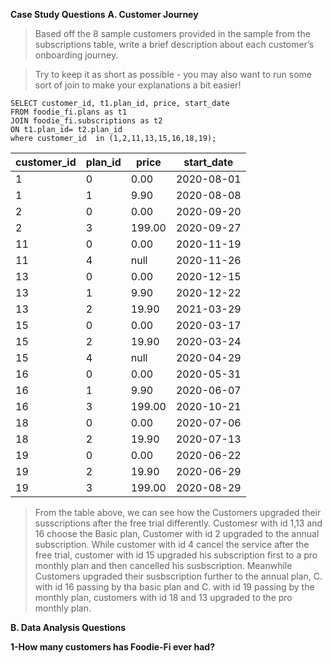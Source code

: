 **Case Study Questions**
**A. Customer Journey**
>Based off the 8 sample customers provided in the sample from the subscriptions table, write a brief description about each customer’s onboarding journey.

>Try to keep it as short as possible - you may also want to run some sort of join to make your explanations a bit easier!
````
SELECT customer_id, t1.plan_id, price, start_date
FROM foodie_fi.plans as t1
JOIN foodie_fi.subscriptions as t2
ON t1.plan_id= t2.plan_id
where customer_id  in (1,2,11,13,15,16,18,19);
````


| customer_id | plan_id   | price     | start_date  |
| ----------- | --------  | --------  | --------    |
|          1  |         0 |      0.00 | 2020-08-01  |
|          1  |         1 |      9.90 | 2020-08-08  |
|          2  |         0 |      0.00 | 2020-09-20  |
|          2  |         3 |    199.00 | 2020-09-27  |
|         11  |         0 |      0.00 | 2020-11-19  |
|         11  |         4 |      null | 2020-11-26  |
|         13  |         0 |      0.00 | 2020-12-15  |
|         13  |         1 |      9.90 | 2020-12-22  |
|         13  |         2 |     19.90 | 2021-03-29  |
|         15  |         0 |      0.00 | 2020-03-17  |
|         15  |         2 |     19.90 | 2020-03-24  |
|         15  |         4 |      null | 2020-04-29  |
|         16  |         0 |      0.00 | 2020-05-31  |
|         16  |         1 |      9.90 | 2020-06-07  |
|         16  |         3 |    199.00 | 2020-10-21  |
|         18  |         0 |      0.00 | 2020-07-06  |
|         18  |         2 |     19.90 | 2020-07-13  |
|         19  |         0 |      0.00 | 2020-06-22  |
|         19  |         2 |     19.90 | 2020-06-29  |
|         19  |         3 |    199.00 | 2020-08-29  | 

>From the table above, we can see how the Customers upgraded their susscriptions after the free trial differently.  Customesr with id 1,13 and 16 choose the Basic plan,  Customer with id 2 upgraded to the annual subscription. While customer with id 4 cancel the service after the free trial, customer with id 15 upgraded his subscription first to a pro monthly plan and then cancelled his susbscription. Meanwhile Customers upgraded their susbscription further to the annual plan, C. with id 16 passing by tha basic plan and C.  with id 19 passing by the monthly plan, customers with id 18 and 13 upgraded to the pro monthly plan.

**B. Data Analysis Questions**

**1-How many customers has Foodie-Fi ever had?**
````

````
